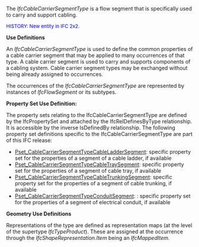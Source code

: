 ﻿The _IfcCableCarrierSegmentType_ is a flow segment that is specifically used to carry and support cabling.

> <font color="#0000ff" size="-1">
HISTORY: New entity
in IFC 2x2.</font>

****Use Definitions****

An _IfcCableCarrierSegmentType_ is used to define the common properties of a cable carrier segment that may be applied to many occurrences of that type. A cable carrier segment is used to carry and supports components of a cabling system. Cable carrier segment types may be exchanged without being already assigned to occurrences.

The occurrences of the _IfcCableCarrierSegmentType_ are represented by instances of _IfcFlowSegment_ or its subtypes.

****Property Set Use Definition:****

The property sets relating to the IfcCableCarrierSegmentType are defined by the IfcPropertySet and attached by the IfcRelDefinesByType relationship. It is accessible by the inverse IsDefinedBy relationship. The following property set definitions specific to the IfcCableCarrierSegmentType are part of this IFC release:

* [Pset_CableCarrierSegmentTypeCableLadderSegment](../../psd/IfcElectricalDomain/Pset_CableCarrierSegmentTypeCableLadderSegment.xml): specific property set for the properties of a segment of a cable ladder, if available 
* [Pset_CableCarrierSegmentTypeCableTraySegment](../../psd/IfcElectricalDomain/Pset_CableCarrierSegmentTypeCableTraySegment.xml): specific property set for the properties of a segment of cable tray, if available
* [Pset_CableCarrierSegmentTypeCableTrunkingSegment](../../psd/IfcElectricalDomain/Pset_CableCarrierSegmentTypeCableTrunkingSegment.xml): specific property set for the properties of a segment of cable trunking, if available
* [Pset_CableCarrierSegmentTypeConduitSegment](../../psd/IfcElectricalDomain/Pset_CableCarrierSegmentTypeConduitSegment.xml): : specific property set for the properties of a segment of electrical conduit, if available

****Geometry Use Definitions****

Representations of the type are defined as representation maps (at the level of the supertype _IfcTypeProduct_). These are assigned at the occurrence through the _IfcShapeRepresentation.Item_ being an _IfcMappedItem_.

